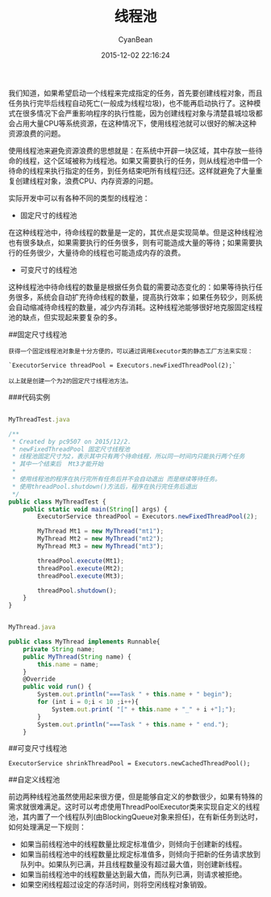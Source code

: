 ﻿---
layout: post
title:  "线程池"
date:   2015-12-02 22:16:24
author: CyanBean
categories: Java
tags:	Java Thread
cover:  "assets/instacode.png"
--- 

我们知道，如果希望启动一个线程来完成指定的任务，首先要创建线程对象，而且任务执行完毕后线程自动死亡(一般成为线程垃圾)，也不能再启动执行了。这种模式在很多情况下会严重影响程序的执行性能，因为创建线程对象与清楚县城垃圾都会占用大量CPU等系统资源，在这种情况下，使用线程池就可以很好的解决这种资源浪费的问题。

使用线程池来避免资源浪费的思想就是：在系统中开辟一块区域，其中存放一些待命的线程，这个区域被称为线程池。如果又需要执行的任务，则从线程池中借一个待命的线程来执行指定的任务，到任务结束吧所有线程归还。这样就避免了大量重复创建线程对象，浪费CPU、内存资源的问题。 

  实际开发中可以有各种不同的类型的线程池： 

  * 固定尺寸的线程池 

  在这种线程池中，待命线程的数量是一定的，其优点是实现简单。但是这种线程池也有很多缺点，如果需要执行的任务很多，则有可能造成大量的等待；如果需要执行的任务很少，大量待命的线程也可能造成内存的浪费。 

  * 可变尺寸的线程池 

  这种线程池中待命线程的数量是根据任务负载的需要动态变化的：如果等待执行任务很多，系统会自动扩充待命线程的数量，提高执行效率；如果任务较少，则系统会自动缩减待命线程的数量，减少内存消耗。这种线程池能够很好地克服固定线程池的缺点，但实现起来要复杂的多。

##固定尺寸线程池

    获得一个固定线程池对象是十分方便的，可以通过调用Executor类的静态工厂方法来实现： 

    `ExecutorService threadPool = Executors.newFixedThreadPool(2);` 

    以上就是创建一个为2的固定尺寸线程池方法。

###代码实例

```javascript

MyThreadTest.java

/**
 * Created by pc9507 on 2015/12/2.
 * newFixedThreadPool 固定尺寸线程池
 * 线程池固定尺寸为2，表示其中只有两个待命线程，所以同一时间内只能执行两个任务
 * 其中一个结束后  Mt3才能开始
 *
 * 使用线程池的程序在执行完所有任务后并不会自动退出 而是继续等待任务。
 * 使用threadPool.shutdown()方法后，程序在执行完任务后退出
 */
public class MyThreadTest {
    public static void main(String[] args) {
        ExecutorService threadPool = Executors.newFixedThreadPool(2);

        MyThread Mt1 = new MyThread("mt1");
        MyThread Mt2 = new MyThread("mt2");
        MyThread Mt3 = new MyThread("mt3");

        threadPool.execute(Mt1);
        threadPool.execute(Mt2);
        threadPool.execute(Mt3);

        threadPool.shutdown();
    }
}
```

```javascript

MyThread.java

public class MyThread implements Runnable{
    private String name;
    public MyThread(String name) {
        this.name = name;
    }
    @Override
    public void run() {
        System.out.println("===Task " + this.name + " begin");
        for (int i = 0;i < 10 ;i++){
            System.out.print( "[" + this.name + "_" + i +"];");
        }
        System.out.println("===Task " + this.name + " end.");
    }
```


##可变尺寸线程池

`ExecutorService shrinkThreadPool = Executors.newCachedThreadPool();`

##自定义线程池

前边两种线程池虽然使用起来很方便，但是能够自定义的参数很少，如果有特殊的需求就很难满足。这时可以考虑使用ThreadPoolExecutor类来实现自定义的线程池，其内置了一个线程队列(由BlockingQueue对象来担任)，在有新任务到达时，如何处理满足一下规则：     

* 如果当前线程池中的线程数量比规定标准值少，则倾向于创建新的线程。 
* 如果当前线程池中的线程数量比规定标准值多，则倾向于把新的任务请求放到队列中。如果队列已满，并且线程数量没有超过最大值，则创建新线程。
* 如果当前线程池中的线程数量达到最大值，而队列已满，则请求被拒绝。
* 如果空闲线程超过设定的存活时间，则将空闲线程对象销毁。




